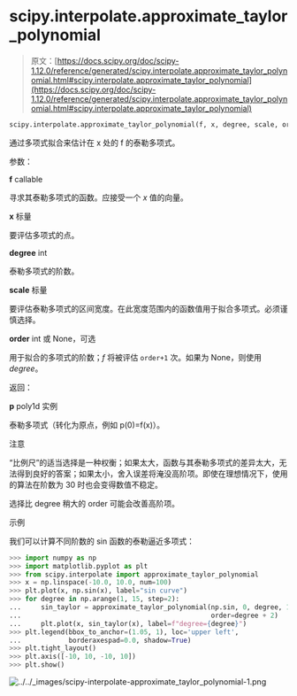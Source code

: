 # scipy.interpolate.approximate_taylor_polynomial

> 原文：[https://docs.scipy.org/doc/scipy-1.12.0/reference/generated/scipy.interpolate.approximate_taylor_polynomial.html#scipy.interpolate.approximate_taylor_polynomial](https://docs.scipy.org/doc/scipy-1.12.0/reference/generated/scipy.interpolate.approximate_taylor_polynomial.html#scipy.interpolate.approximate_taylor_polynomial)

```py
scipy.interpolate.approximate_taylor_polynomial(f, x, degree, scale, order=None)
```

通过多项式拟合来估计在 x 处的 f 的泰勒多项式。

参数：

**f** callable

寻求其泰勒多项式的函数。应接受一个 *x* 值的向量。

**x** 标量

要评估多项式的点。

**degree** int

泰勒多项式的阶数。

**scale** 标量

要评估泰勒多项式的区间宽度。在此宽度范围内的函数值用于拟合多项式。必须谨慎选择。

**order** int 或 None，可选

用于拟合的多项式的阶数；*f* 将被评估 `order+1` 次。如果为 None，则使用 *degree*。

返回：

**p** poly1d 实例

泰勒多项式（转化为原点，例如 p(0)=f(x)）。

注意

“比例尺”的适当选择是一种权衡；如果太大，函数与其泰勒多项式的差异太大，无法得到良好的答案；如果太小，舍入误差将淹没高阶项。即使在理想情况下，使用的算法在阶数为 30 时也会变得数值不稳定。

选择比 degree 稍大的 order 可能会改善高阶项。

示例

我们可以计算不同阶数的 sin 函数的泰勒逼近多项式：

```py
>>> import numpy as np
>>> import matplotlib.pyplot as plt
>>> from scipy.interpolate import approximate_taylor_polynomial
>>> x = np.linspace(-10.0, 10.0, num=100)
>>> plt.plot(x, np.sin(x), label="sin curve")
>>> for degree in np.arange(1, 15, step=2):
...     sin_taylor = approximate_taylor_polynomial(np.sin, 0, degree, 1,
...                                                order=degree + 2)
...     plt.plot(x, sin_taylor(x), label=f"degree={degree}")
>>> plt.legend(bbox_to_anchor=(1.05, 1), loc='upper left',
...            borderaxespad=0.0, shadow=True)
>>> plt.tight_layout()
>>> plt.axis([-10, 10, -10, 10])
>>> plt.show() 
```

![../../_images/scipy-interpolate-approximate_taylor_polynomial-1.png](../Images/5f7daf78bfcf078a51ce2240d405d83f.png)
